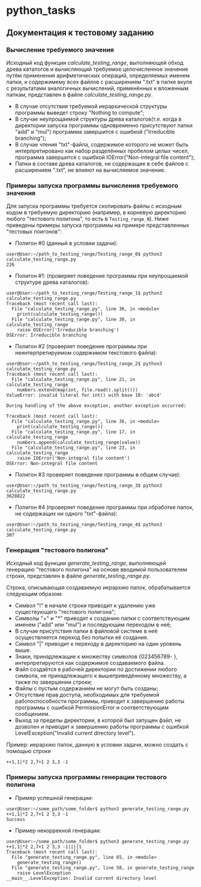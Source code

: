 # python_tasks
## Документация к тестовому заданию
### Вычисление требуемого значения
Исходный код функции *calculate_testing_range*, выполняющей обход древа каталогов и вычисляющий требуемое целочисленное значение путём применения арифметических операций, определяемых именем папки, к содержимему всех файлов с расширением ".txt" в папке вкупе с результатами аналогичных вычислений, применённых к вложенным папкам, представлен в файле *calculate_testing_range.py*.

* В случае отсутствия требуемой иерархической структуры программы выведет строку "Nothing to compute";
* В случае неупрощаемой структуры древа каталогов(т.е. когда в директории запуска программы одновременно присутствуют папки "add" и "mul") программа завершится с ошибкой ("Irreducible branching");
* В случае чтения "txt"-файла, содержимое которого не может быть интерпретировано как набор разделённых пробелом целых чисел, программа завершится с ошибкой IOError("Non-integral file content");
* Папки в составе древа каталогов, не содержащие в себе файлов с расширением ".txt", не влияют на вычисляемое значение.

### Примеры запуска программы вычисления требуемого значения
Для запуска программы требуется скопировать файлы с исходным кодом в требуемую директорию (например, в корневую директорию любого "тестового полигона", то есть в `Testing_range_N`).
Ниже приведены примеры запуска программы на примере представленных "тестовых поигонов":
* Полигон #0 (данный в условии задачи):
```
user@User:~/path_to_testing_range/Testing_range_0$ python3 calculate_testing_range.py 
226
```
* Полигон #1: (проверяет поведение программы при неупрощаемой структуре древа каталогов):
```
user@User:~/path_to_testing_range/Testing_range_1$ python3 calculate_testing_range.py 
Traceback (most recent call last):
  File "calculate_testing_range.py", line 36, in <module>
    print(calculate_testing_range())
  File "calculate_testing_range.py", line 30, in calculate_testing_range
    raise OSError('Irreducible branching')
OSError: Irreducible branching

```
* Полигон #2 (проверяет поведение программы при неинтерпретируемом содержимом текстового файла):
```
user@User:~/path_to_testing_range/Testing_range_2$ python3 calculate_testing_range.py 
Traceback (most recent call last):
  File "calculate_testing_range.py", line 21, in calculate_testing_range
    numbers.extend(map(int, file.read().split()))
ValueError: invalid literal for int() with base 10: 'abcd'

During handling of the above exception, another exception occurred:

Traceback (most recent call last):
  File "calculate_testing_range.py", line 36, in <module>
    print(calculate_testing_range())
  File "calculate_testing_range.py", line 17, in calculate_testing_range
    numbers.append(calculate_testing_range(value))
  File "calculate_testing_range.py", line 23, in calculate_testing_range
    raise IOError('Non-integral file content')
OSError: Non-integral file content
```
* Полигон #3 проверяет поведение программы в общем случае):
```
user@User:~/path_to_testing_range/Testing_range_3$ python3 calculate_testing_range.py 
3628822
```
* Полигон #4 (проверяет поведение программы при обработке папок, не содержащих ни одного "txt"-файла):
```
user@User:~/path_to_testing_range/Testing_range_4$ python3 calculate_testing_range.py 
307
```

### Генерация "тестового полигона"
Исходный код функции *generate_testing_range*, выполняющей генерацию "тестового полигона" на основе вводимой пользователем строки, представлен в файле *generate_testing_range.py*.

Строка, описывающая создаваемую иерархию папок, обрабатывается следующим образом:
* Символ "!" в начале строки приводит к удалению уже существующего "тестового полигона";
* Символы "+" и "*" приводят к созданию папки с соответствующим именем ("add" или "mul") и последующим переходом в неё;
* В случае присутствия папки в файловой системе в неё осуществляется переход без попытки её создания.
* Символ "|" приводит к переходу в директорию на один уровень выше.
* Знаки, принадлежащие к множеству символов {023456789- }, интерпретируются как содержимое создаваемого файла.
* Файл создаётся в рабочей директории по достижении любого символа, не принадлежащего к вышеприведённому множеству, а также по завершении строки; 
* Файлы с пустым содержанием не могут быть созданы;
* Отсутствие прав доступа, необходимых для требуемой работоспособности программы, приводит к завершению работы программы с ошибкой PermissionError и соответствующим сообщением.
* Выход за пределы директории, в которой был запущен файл, не дозволен и приводит к завершению работы программы с ошибкой LevelException("Invalid current directory level").

Пример: иерархию папок, данную в условии задачи, можно создать с помощью строки
```
++1,1|*2 2,7+1 2 3,3 -1
```

### Примеры запуска программы генерации тестового полигона
* Пример успешной генерации:
```
user@User:~/some_path/some_folder$ python3 generate_testing_range.py 
++1,1|*2 2,7+1 2 3,3 -1
Success
```
* Пример некоррекной генерации:
```
user@User:~/some_path/some_folder$ python3 generate_testing_range.py 
++1,1|*2 2,7+1 2 3,3 -1||||1
Traceback (most recent call last):
  File "generate_testing_range.py", line 65, in <module>
    generate_testing_range()
  File "generate_testing_range.py", line 58, in generate_testing_range
    raise LevelException
__main__.LevelException: Invalid current directory level

```
